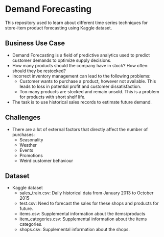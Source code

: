 # Demand Forecasting
This repository used to learn about different time series techniques for store-item product forecasting using Kaggle dataset.

## Business Use Case
- Demand Forecasting is a field of predictive analytics used to predict customer demands to optimize supply decisions.
- How many products should the company have in stock? How often should they be restocked?
- Incorrect inventory management can lead to the following problems:
  - Customer wants to purchase a product, however not available. This leads to loss in potential profit and customer dissatisfaction.
  - Too many products are stocked and remain unsold. This is a problem for products with short shelf life.
- The task is to use historical sales records to estimate future demand.

## Challenges
- There are a lot of external factors that directly affect the number of purchases:
  - Seasonality
  - Weather
  - Events
  - Promotions
  - Weird customer behaviour

## Dataset
- Kaggle dataset
  - sales_train.csv: Daily historical data from January 2013 to October 2015
  - test.csv: Need to forecast the sales for these shops and products for future.
  - items.csv: Supplemental information about the items/products
  - item_categories.csv: Supplemental information about the items categories.
  - shops.csv: Supplemental information about the shops.
